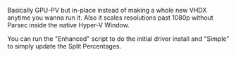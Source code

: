 Basically GPU-PV but in-place instead of making a whole new VHDX anytime you wanna run it. Also it scales resolutions past 1080p without Parsec inside the native Hyper-V Window.

You can run the "Enhanced" script to do the initial driver install and "Simple" to simply update the Split Percentages.
